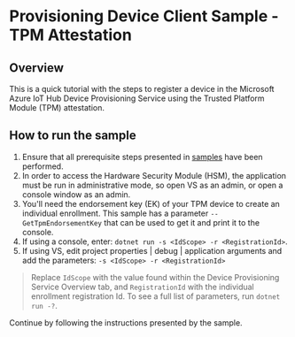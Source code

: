 # Provisioning Device Client Sample - TPM Attestation

## Overview

This is a quick tutorial with the steps to register a device in the Microsoft Azure IoT Hub Device Provisioning Service using the Trusted Platform Module (TPM) attestation.

## How to run the sample

1. Ensure that all prerequisite steps presented in [samples](../) have been performed.
1. In order to access the Hardware Security Module (HSM), the application must be run in administrative mode, so open VS as an admin, or open a console window as an admin.
1. You'll need the endorsement key (EK) of your TPM device to create an individual enrollment. This sample has a parameter `--GetTpmEndorsementKey` that can be used to get it and print it to the console.
1. If using a console, enter: `dotnet run -s <IdScope> -r <RegistrationId>`.
1. If using VS, edit project properties | debug | application arguments and add the parameters: `-s <IdScope> -r <RegistrationId>`

> Replace `IdScope` with the value found within the Device Provisioning Service Overview tab, and `RegistrationId` with the individual enrollment registration Id.
> To see a full list of parameters, run `dotnet run -?`.

Continue by following the instructions presented by the sample.
